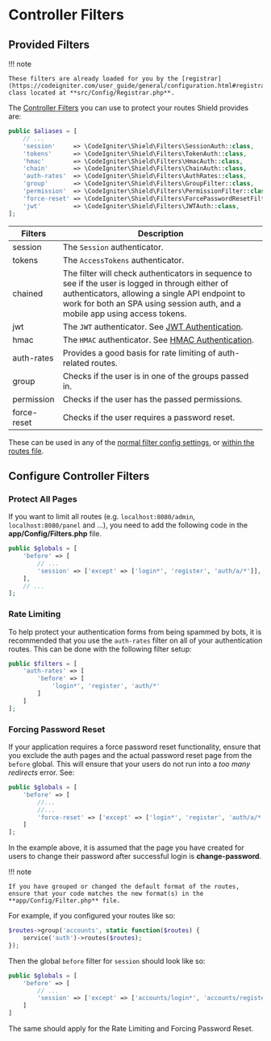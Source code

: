 # Controller Filters

## Provided Filters

!!! note

    These filters are already loaded for you by the [registrar](https://codeigniter.com/user_guide/general/configuration.html#registrars) class located at **src/Config/Registrar.php**.

The [Controller Filters](https://codeigniter.com/user_guide/incoming/filters.html) you can use to protect your routes Shield provides are:

```php
public $aliases = [
    // ...
    'session'     => \CodeIgniter\Shield\Filters\SessionAuth::class,
    'tokens'      => \CodeIgniter\Shield\Filters\TokenAuth::class,
    'hmac'        => \CodeIgniter\Shield\Filters\HmacAuth::class,
    'chain'       => \CodeIgniter\Shield\Filters\ChainAuth::class,
    'auth-rates'  => \CodeIgniter\Shield\Filters\AuthRates::class,
    'group'       => \CodeIgniter\Shield\Filters\GroupFilter::class,
    'permission'  => \CodeIgniter\Shield\Filters\PermissionFilter::class,
    'force-reset' => \CodeIgniter\Shield\Filters\ForcePasswordResetFilter::class,
    'jwt'         => \CodeIgniter\Shield\Filters\JWTAuth::class,
];
```

| Filters     | Description                                                                                                                                                                                                                         |
|-------------|-------------------------------------------------------------------------------------------------------------------------------------------------------------------------------------------------------------------------------------|
| session     | The `Session` authenticator.                                                                                                                                                                                                        |
| tokens      | The `AccessTokens` authenticator.                                                                                                                                                                                                   |
| chained     | The filter will check authenticators in sequence to see if the user is logged in through either of authenticators, allowing a single API endpoint to work for both an SPA using session auth, and a mobile app using access tokens. |
| jwt         | The `JWT` authenticator. See [JWT Authentication](../addons/jwt.md).                                                                                                                                                                |
| hmac        | The `HMAC` authenticator. See [HMAC Authentication](../guides/api_hmac_keys.md).                                                                                                                                                    |
| auth-rates  | Provides a good basis for rate limiting of auth-related routes.                                                                                                                                                                     |
| group       | Checks if the user is in one of the groups passed in.                                                                                                                                                                               |
| permission  | Checks if the user has the passed permissions.                                                                                                                                                                                      |
| force-reset | Checks if the user requires a password reset.                                                                                                                                                                                       |

These can be used in any of the [normal filter config settings](https://codeigniter.com/user_guide/incoming/filters.html#globals), or [within the routes file](https://codeigniter.com/user_guide/incoming/routing.html#applying-filters).

## Configure Controller Filters

### Protect All Pages

If you want to limit all routes (e.g. `localhost:8080/admin`, `localhost:8080/panel` and ...), you need to add the following code in the **app/Config/Filters.php** file.

```php
public $globals = [
    'before' => [
        // ...
        'session' => ['except' => ['login*', 'register', 'auth/a/*']],
    ],
    // ...
];
```

### Rate Limiting

To help protect your authentication forms from being spammed by bots, it is recommended that you use
the `auth-rates` filter on all of your authentication routes. This can be done with the following
filter setup:

```php
public $filters = [
    'auth-rates' => [
        'before' => [
            'login*', 'register', 'auth/*'
        ]
    ]
];
```

### Forcing Password Reset

If your application requires a force password reset functionality, ensure that you exclude the auth pages and the actual password reset page from the `before` global. This will ensure that your users do not run into a *too many redirects* error. See:

```php
public $globals = [
    'before' => [
        //...
        //...
        'force-reset' => ['except' => ['login*', 'register', 'auth/a/*', 'change-password', 'logout']]
    ]
];
```
In the example above, it is assumed that the page you have created for users to change their password after successful login is **change-password**.

!!! note

    If you have grouped or changed the default format of the routes, ensure that your code matches the new format(s) in the **app/Config/Filter.php** file.

For example, if you configured your routes like so:

```php
$routes->group('accounts', static function($routes) {
    service('auth')->routes($routes);
});
```

Then the global `before` filter for `session` should look like so:

```php
public $globals = [
    'before' => [
        // ...
        'session' => ['except' => ['accounts/login*', 'accounts/register', 'accounts/auth/a/*']]
    ]
]
```

The same should apply for the Rate Limiting and Forcing Password Reset.
